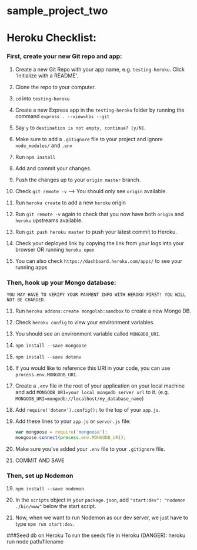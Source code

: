 # sample_project_two

# Heroku Checklist:

### First, create your new Git repo and app:

1. Create a new Git Repo with your app name, e.g. `testing-heroku`. Click 'Initialize with a README'.

2. Clone the repo to your computer.

3. `cd` into `testing-heroku`

3. Create a new Express app in the `testing-heroku` folder by running the command `express . --view=hbs --git`

4. Say `y` to `destination is not empty, continue? [y/N]`.

4. Make sure to add a `.gitignore` file to your project and ignore `node_modules/` and `.env`

5. Run `npm install`

4. Add and commit your changes.

5. Push the changes up to your `origin master` branch.

6. Check `git remote -v` --> You should only see `origin` available.

7. Run `heroku create` to add a new `heroku` origin

8. Run `git remote -v` again to check that you now have both `origin` and `heroku` upstreams available.

9. Run `git push heroku master` to push your latest commit to Heroku.

10. Check your deployed link by copying the link from your logs into your browser OR running `heroku open`

10. You can also check `https://dashboard.heroku.com/apps/` to see your running apps

### Then, hook up your Mongo database:

```YOU MAY HAVE TO VERIFY YOUR PAYMENT INFO WITH HEROKU FIRST! YOU WILL NOT BE CHARGED.```

11. Run `heroku addons:create mongolab:sandbox` to create a new Mongo DB.

12. Check `heroku config` to view your environment variables.

13. You should see an environment variable called `MONGODB_URI`.

13. `npm install --save mongoose`

14. `npm install --save dotenv`

14. If you would like to reference this URI in your code, you can use `process.env.MONGODB_URI`.

15. Create a `.env` file in the root of your application on your local machine and add `MONGODB_URI=your local mongodb server url` to it. (e.g. `MONGODB_URI=mongodb://localhost/my_database_name`)

16. Add `require('dotenv').config();` to the top of your `app.js`.

17. Add these lines to your `app.js` or `server.js` file: 

	```javascript
	var mongoose = require('mongoose');
	mongoose.connect(process.env.MONGODB_URI); 
	```

16. Make sure you've added your `.env` file to your `.gitignore` file.

18. COMMIT AND SAVE

### Then, set up Nodemon

19. `npm install --save nodemon`

20. In the `scripts` object in your `package.json`, add `"start:dev": "nodemon ./bin/www"` below the start script.

21. Now, when we want to run Nodemon as our dev server, we just have to type `npm run start:dev`.

###Seed db on Heroku
To run the seeds file in Heroku (DANGER): heroku run node path/filename